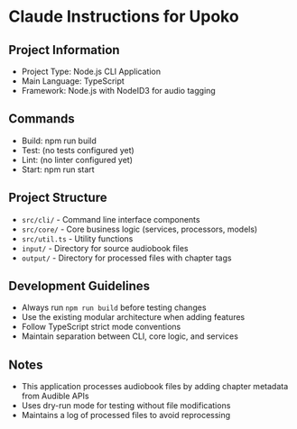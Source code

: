 # Claude Instructions for Upoko

## Project Information
- Project Type: Node.js CLI Application
- Main Language: TypeScript
- Framework: Node.js with NodeID3 for audio tagging

## Commands
- Build: npm run build
- Test: (no tests configured yet)
- Lint: (no linter configured yet)
- Start: npm run start

## Project Structure
- `src/cli/` - Command line interface components
- `src/core/` - Core business logic (services, processors, models)
- `src/util.ts` - Utility functions
- `input/` - Directory for source audiobook files
- `output/` - Directory for processed files with chapter tags

## Development Guidelines
- Always run `npm run build` before testing changes
- Use the existing modular architecture when adding features
- Follow TypeScript strict mode conventions
- Maintain separation between CLI, core logic, and services

## Notes
- This application processes audiobook files by adding chapter metadata from Audible APIs
- Uses dry-run mode for testing without file modifications
- Maintains a log of processed files to avoid reprocessing